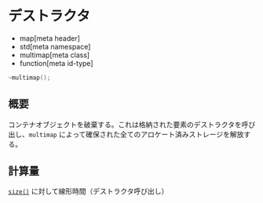 # デストラクタ
* map[meta header]
* std[meta namespace]
* multimap[meta class]
* function[meta id-type]

```cpp
~multimap();
```

## 概要
コンテナオブジェクトを破棄する。これは格納された要素のデストラクタを呼び出し、`multimap` によって確保された全てのアロケート済みストレージを解放する。


## 計算量
[`size()`](size.md) に対して線形時間（デストラクタ呼び出し）


